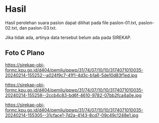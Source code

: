 # Hasil

Hasil perolehan suara paslon dapat dilihat pada file paslon-01.txt, paslon-02.txt, dan paslon-03.txt.

Jika tidak ada, artinya data tersebut belum ada pada SIREKAP.

## Foto C Plano

https://sirekap-obj-formc.kpu.go.id/d404/pemilu/ppwp/31/74/07/10/10/3174071010035-20240214-155252--a024f9c7-41f1-4d3c-b1a6-5de10d83f1ed.jpg

https://sirekap-obj-formc.kpu.go.id/d404/pemilu/ppwp/31/74/07/10/10/3174071010035-20240214-155258--2ccb4c83-bd6f-4610-9782-07bb2fca4a0e.jpg

https://sirekap-obj-formc.kpu.go.id/d404/pemilu/ppwp/31/74/07/10/10/3174071010035-20240214-155305--31cface1-7d2a-4143-8cd7-09c49c1248e1.jpg
